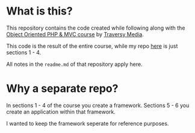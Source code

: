 # What is this?

This repository contains the code created while following along with the [Object Oriented PHP & MVC course](https://www.udemy.com/course/object-oriented-php-mvc/) by [Traversy Media](https://www.traversymedia.com/).

This code is the result of the entire course, while my repo [here](https://github.com/cyrialize/traversy-mvc) is just sections 1 - 4.

All notes in the `readme.md` of that repository apply here.

# Why a separate repo?

In sections 1 - 4 of the course you create a framework. Sections 5 - 6 you create an application within that framework.

I wanted to keep the framework seperate for reference purposes.